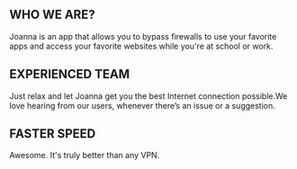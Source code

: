 ## WHO WE ARE?
Joanna is an app that allows you to bypass firewalls to use your favorite apps and access your favorite websites while you're at school or work.
## EXPERIENCED TEAM
Just relax and let Joanna get you the best Internet connection possible.We love hearing from our users, whenever there’s an issue or a suggestion.
## FASTER SPEED
Awesome. It's truly better than any VPN.


